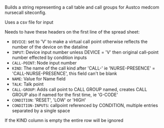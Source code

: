 Builds a string representing a call table and call groups for Austco medcom nursecall siteconfig.

Uses a csv file for input

Needs to have these headers on the first line of the spread sheet:
 - `DEVICE`: set to 'V' to make a virtual call point otherwise reflects the number of the device on the dataline
 - `INPUT`: Device input number unless DEVICE = 'V' then original call-point number effected by condition inputs
 - `CALL-POINT`: Node input number
 - `KIND`: The name of the call kind after 'CALL-' ie 'NURSE-PRESENCE' = 'CALL-NURSE-PRESENCE', this field can't be blank
 - `NAME`: Value for Name field
 - `TALK`: Talk point
 - `CALL-GROUP`: Adds call point to CALL GROUP named, creates CALL GROUP also if named for the first time, ie 'G-CODE'
 - `CONDITION`: 'RESET', 'LOW' or 'HIGH'
 - `CONDITION-INPUTS`: callpoint referenced by CONDITION, multiple entries separated by a single space 

If the KIND column is empty the entire row will be ignored